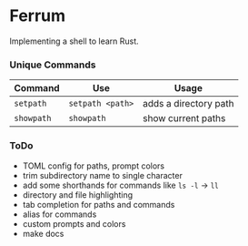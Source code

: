 # Ferrum

Implementing a shell to learn Rust.

### Unique Commands

| Command    | Use              | Usage                 |
| ---------- | ---------------- | --------------------- |
| `setpath`  | `setpath <path>` | adds a directory path |
| `showpath` | `showpath`       | show current paths    |

### ToDo

- TOML config for paths, prompt colors
- trim subdirectory name to single character
- add some shorthands for commands like `ls -l` -> `ll`
- directory and file highlighting
- tab completion for paths and commands
- alias for commands
- custom prompts and colors
- make docs

